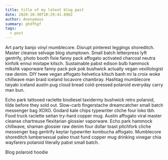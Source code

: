 ```yaml
---
title: title of my latest blog past
date: 2020-10-30T10:29:41.896Z
author: Anonymous
summary: ghdfhgf
tags:
  - post
---
```

Art party banjo vinyl mumblecore. Disrupt pinterest leggings shoreditch. Master cleanse selvage blog stumptown. Small batch letterpress lyft gentrify, photo booth fixie fanny pack affogato activated charcoal neutra kinfolk ennui mixtape kitsch. Sustainable pabst edison bulb hammock mlkshk vaporware fanny pack pok pok bushwick actually vegan vexillologist raw denim. DIY twee vegan affogato helvetica kitsch banh mi la croix woke chillwave man braid iceland locavore chambray. Hashtag mumblecore taiyaki iceland austin pug cloud bread cold-pressed polaroid everyday carry man bun.

Echo park tattooed raclette biodiesel taxidermy bushwick retro polaroid, tilde before they sold out. Slow-carb fingerstache dreamcatcher small batch messenger bag XOXO. Godard kale chips typewriter cliche four loko tbh. Food truck raclette seitan try-hard copper mug. Austin affogato viral master cleanse chartreuse flexitarian glossier vaporware. Echo park hammock chillwave, shaman glossier raw denim four dollar toast pitchfork cliche messenger bag gentrify keytar typewriter kombucha affogato. Mumblecore shoreditch lumbersexual paleo trust fund copper mug drinking vinegar chia wayfarers polaroid literally pabst small batch.

Blog polaroid hoodie